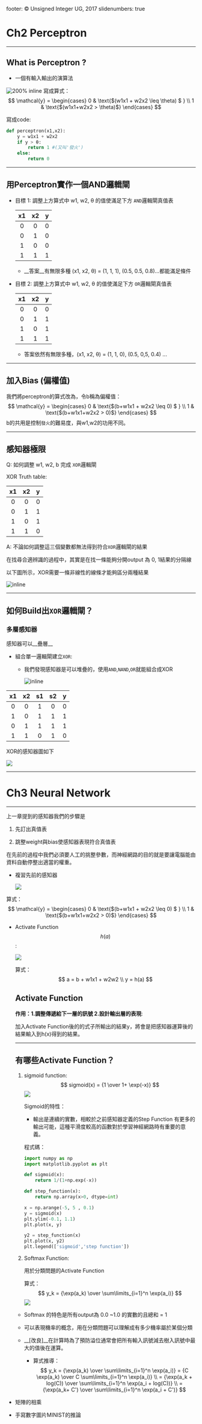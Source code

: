 

footer: © Unsigned Integer UG, 2017
slidenumbers: true

# Ch2 Perceptron
---
## What is Perceptron ?

- 一個有輸入輸出的演算法

![200% inline](perceptron-1.png)
寫成算式：
$$
\mathcal{y} =
\begin{cases}
    0 & \text{$(w1x1 + w2x2 \leq \theta) $ } \\
    1 & \text{$(w1x1+w2x2 > \theta)$}
  \end{cases}
$$

寫成code:

```python
def perceptron(x1,x2):
	y = w1x1 + w2x2
	if y > θ:
		return 1 #(又叫'發火')
	else:
		return 0
```

---
## 用Perceptron實作一個AND邏輯閘
- 目標 1: 調整上方算式中 w1, w2, θ 的值使滿足下方 `AND`邏輯閘真值表

  |  x1  |  x2  |  y   |
  | :--: | :--: | :--: |
  |  0   |  0   |  0   |
  |  0   |  1   |  0   |
  |  1   |  0   |  0   |
  |  1   |  1   |  1   |

  - __答案__有無限多種 (x1, x2, θ) = (1, 1, 1), (0.5, 0.5, 0.8)...都能滿足條件



- 目標 2: 調整上方算式中 w1, w2, θ 的值使滿足下方 `OR`邏輯閘真值表

  |  x1  |  x2  |  y   |
  | :--: | :--: | :--: |
  |  0   |  0   |  0   |
  |  0   |  1   |  1   |
  |  1   |  0   |  1   |
  |  1   |  1   |  1   |
  - 答案依然有無限多種，(x1, x2, θ) = (1, 1, 0), (0.5, 0,5, 0.4) ...

---
## 加入Bias (偏權值)
我們將perceptron的算式改為，令b稱為偏權值：
$$
\mathcal{y} =
\begin{cases}
    0 & \text{$(b+w1x1 + w2x2 \leq 0) $ } \\
    1 & \text{$(b+w1x1+w2x2 > 0)$}
  \end{cases}
$$
b的共用是控制`發火`的難易度，與w1,w2的功用不同。

---

## 感知器極限

Q: 如何調整 w1, w2, b 完成 `XOR`邏輯閘

XOR Truth table:

|  x1  |  x2  |  y   |
| :--: | :--: | :--: |
|  0   |  0   |  0   |
|  0   |  1   |  1   |
|  1   |  0   |  1   |
|  1   |  1   |  0   |

A: 不論如何調整這三個變數都無法得到符合`XOR`邏輯閘的結果

在找尋合適辨識的過程中，其實是在找一條能夠分開output 為 0, 1結果的分隔線

以下圖所示，XOR需要一條非線性的線條才能夠區分兩種結果

![inline](perceptron-2.jpg)

---

## 如何Build出`XOR`邏輯閘？

### 多層感知器

感知器可以__疊層__

- 組合單一邏輯閘建立`XOR`:
  - 我們發現感知器是可以堆疊的，使用`AND`,`NAND`,`OR`就能組合成XOR

     ![inline](perceptron-3.jpg)

|  x1  |  x2  |  s1  |  s2  |  y   |
| :--: | :--: | :--: | :--: | :--: |
|  0   |  0   |  1   |  0   |  0   |
|  1   |  0   |  1   |  1   |  1   |
|  0   |  1   |  1   |  1   |  1   |
|  1   |  1   |  0   |  1   |  0   |



XOR的感知器圖如下

![](perceptron-4.jpg)

---
# Ch3 Neural Network

---
上一章提到的感知器我們的步驟是

1. 先訂出真值表

2. 跳整weight與bias使感知器表現符合真值表

在先前的過程中我們必須要人工的挑整參數，而神經網路的目的就是要讓電腦能由資料自動停整出適當的權重。

- 複習先前的感知器

  ![](neunalNetwork-1.jpg)

算式：
$$
\mathcal{y} =
\begin{cases}
    0 & \text{$(b+w1x1 + w2x2 \leq 0) $ } \\
    1 & \text{$(b+w1x1+w2x2 > 0)$}
  \end{cases}
$$

- Activate Function $$ h(a) $$:

  ![](neunalNetwork-2.jpg)

  算式：
  $$
  a = b + w1x1 + w2w2 \\
  y = h(a)
  $$

  ## Activate Function

  __作用：1.調整傳遞給下一層的訊號 2.設計輸出層的表現__:

  加入Activate Function後的的式子所輸出的結果y，將會是把感知器運算後的結果輸入到h(x)得到的結果。

  ---

  ## 有哪些Activate Function？

  1. sigmoid function:
     $$
     sigmoid(x) =  {1 \over  1+ \exp(-x)}
     $$
     ![](neunalNetwork-3.png)

     Sigmoid的特性：

     - 輸出是連續的實數，相較於之前感知器定義的Step Function 有更多的輸出可能，這種平滑度較高的函數對於學習神經網路時有重要的意義。

     程式碼：

     ```python
     import numpy as np
     import matplotlib.pyplot as plt
     
     def sigmoid(x):
         return 1/(1+np.exp(-x))
     
     def step_function(x):
         return np.array(x>0, dtype=int)
     
     x = np.arange(-5, 5 , 0.1)
     y = sigmoid(x)
     plt.ylim(-0.1, 1.1)
     plt.plot(x, y)
     
     y2 = step_function(x)
     plt.plot(x, y2)
     plt.legend(['sigmoid','step function'])
     ```

     

  2. Softmax Function:

     用於分類問題的Activate Function

     算式：
     $$
     y_k = {\exp(a_k) \over \sum\limits_{i=1}^n \exp(a_i)}
     $$
     ![](neunalNetwork-4.jpg)

  - Softmax 的特色是所有output為 0.0 ~1.0 的實數的且總和 = 1

  - 可以表現機率的概念，用在分類問題可以理解成有多少機率屬於某個分類

  - __[改良]__在計算時為了預防溢位通常會把所有輸入訊號減去樹入訊號中最大的值後在運算。

    - 算式推導：
      $$
      y_k = {\exp(a_k) \over \sum\limits_{i=1}^n \exp(a_i)} = {C \exp(a_k) \over C \sum\limits_{i=1}^n \exp(a_i)} \\
      = {\exp(a_k + log(C)) \over \sum\limits_{i=1}^n \exp(a_i + log(C))} \\
      =  {\exp(a_k+ C') \over \sum\limits_{i=1}^n \exp(a_i + C')}
      $$
      

- 矩陣的相乘

- 手寫數字圖片MINIST的推論



